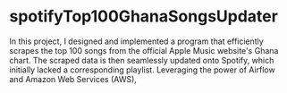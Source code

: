 # spotifyTop100GhanaSongsUpdater
In this project, I designed and implemented a program that efficiently scrapes the top 100 songs from the official Apple Music website's Ghana chart. The scraped data is then seamlessly updated onto Spotify, which initially lacked a corresponding playlist. Leveraging the power of Airflow and Amazon Web Services (AWS),
